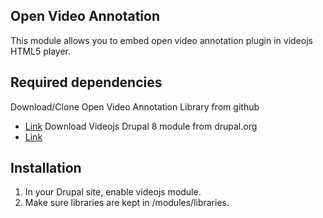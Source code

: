 ## Open Video Annotation

This module allows you to embed open video annotation plugin in videojs HTML5
player.

## Required dependencies

Download/Clone Open Video Annotation Library from github
- [Link](https://github.com/CtrHellenicStudies/OpenVideoAnnotation)
Download Videojs Drupal 8 module from drupal.org
- [Link](https://www.drupal.org/project/videojs)

## Installation

1. In your Drupal site, enable videojs module.
2. Make sure libraries are kept in /modules/libraries.

